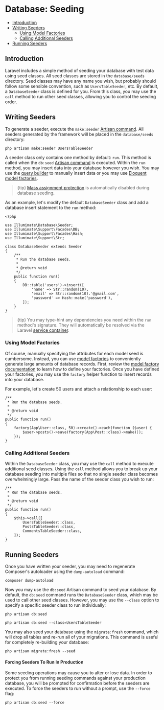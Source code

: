 # Database: Seeding

- [Introduction](#introduction)
- [Writing Seeders](#writing-seeders)
    - [Using Model Factories](#using-model-factories)
    - [Calling Additional Seeders](#calling-additional-seeders)
- [Running Seeders](#running-seeders)

<a name="introduction"></a>
## Introduction

Laravel includes a simple method of seeding your database with test data using seed classes. All seed classes are stored in the `database/seeds` directory. Seed classes may have any name you wish, but probably should follow some sensible convention, such as `UsersTableSeeder`, etc. By default, a `DatabaseSeeder` class is defined for you. From this class, you may use the `call` method to run other seed classes, allowing you to control the seeding order.

<a name="writing-seeders"></a>
## Writing Seeders

To generate a seeder, execute the `make:seeder` [Artisan command](/docs/{{version}}/artisan). All seeders generated by the framework will be placed in the `database/seeds` directory:

    php artisan make:seeder UsersTableSeeder

A seeder class only contains one method by default: `run`. This method is called when the `db:seed` [Artisan command](/docs/{{version}}/artisan) is executed. Within the `run` method, you may insert data into your database however you wish. You may use the [query builder](/docs/{{version}}/queries) to manually insert data or you may use [Eloquent model factories](/docs/{{version}}/database-testing#writing-factories).

> {tip} [Mass assignment protection](/docs/{{version}}/eloquent#mass-assignment) is automatically disabled during database seeding.

As an example, let's modify the default `DatabaseSeeder` class and add a database insert statement to the `run` method:

    <?php

    use Illuminate\Database\Seeder;
    use Illuminate\Support\Facades\DB;
    use Illuminate\Support\Facades\Hash;
    use Illuminate\Support\Str;

    class DatabaseSeeder extends Seeder
    {
        /**
         * Run the database seeds.
         *
         * @return void
         */
        public function run()
        {
            DB::table('users')->insert([
                'name' => Str::random(10),
                'email' => Str::random(10).'@gmail.com',
                'password' => Hash::make('password'),
            ]);
        }
    }

> {tip} You may type-hint any dependencies you need within the `run` method's signature. They will automatically be resolved via the Laravel [service container](/docs/{{version}}/container).

<a name="using-model-factories"></a>
### Using Model Factories

Of course, manually specifying the attributes for each model seed is cumbersome. Instead, you can use [model factories](/docs/{{version}}/database-testing#writing-factories) to conveniently generate large amounts of database records. First, review the [model factory documentation](/docs/{{version}}/database-testing#writing-factories) to learn how to define your factories. Once you have defined your factories, you may use the `factory` helper function to insert records into your database.

For example, let's create 50 users and attach a relationship to each user:

    /**
     * Run the database seeds.
     *
     * @return void
     */
    public function run()
    {
        factory(App\User::class, 50)->create()->each(function ($user) {
            $user->posts()->save(factory(App\Post::class)->make());
        });
    }

<a name="calling-additional-seeders"></a>
### Calling Additional Seeders

Within the `DatabaseSeeder` class, you may use the `call` method to execute additional seed classes. Using the `call` method allows you to break up your database seeding into multiple files so that no single seeder class becomes overwhelmingly large. Pass the name of the seeder class you wish to run:

    /**
     * Run the database seeds.
     *
     * @return void
     */
    public function run()
    {
        $this->call([
            UsersTableSeeder::class,
            PostsTableSeeder::class,
            CommentsTableSeeder::class,
        ]);
    }

<a name="running-seeders"></a>
## Running Seeders

Once you have written your seeder, you may need to regenerate Composer's autoloader using the `dump-autoload` command:

    composer dump-autoload

Now you may use the `db:seed` Artisan command to seed your database. By default, the `db:seed` command runs the `DatabaseSeeder` class, which may be used to call other seed classes. However, you may use the `--class` option to specify a specific seeder class to run individually:

    php artisan db:seed

    php artisan db:seed --class=UsersTableSeeder

You may also seed your database using the `migrate:fresh` command, which will drop all tables and re-run all of your migrations. This command is useful for completely re-building your database:

    php artisan migrate:fresh --seed

<a name="forcing-seeding-production"></a>
#### Forcing Seeders To Run In Production

Some seeding operations may cause you to alter or lose data. In order to protect you from running seeding commands against your production database, you will be prompted for confirmation before the seeders are executed. To force the seeders to run without a prompt, use the `--force` flag:

    php artisan db:seed --force
